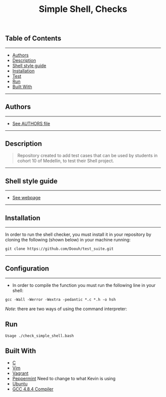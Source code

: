 <h1 align ="center"> Simple Shell, Checks </h1><br>

## Table of Contents 
---
- [Authors](#authors)
- [Description](#Description)
- [Shell style guide](#Shell-style-guide)
- [Installation](#installation)
- [Test](#Configuration)
- [Run](#Run)
- [Built With](#built-with)
---
## Authors 
---
* [See AUTHORS file](https://github.com/Doouh/test_suite/blob/cohort10/AUTHORS)
---
## Description
> Repository created to add test cases that can be used by students in cohort 10 of Medellin, to test their Shell project.
---
## Shell style guide
---
* [See webpage](https://google.github.io/styleguide/shell.xml)
---
## Installation 
---
In order to run the shell checker, you must install it in your repository by cloning the following (shown below) in your machine running:
```
git clone https://github.com/Doouh/test_suite.git
```
---
## Configuration
---
- In order to compile the function you must run the following line in your shell:
```
gcc -Wall -Werror -Wextra -pedantic *.c *.h -o hsh
```
_Note_: there are two ways of using the command interpreter:
## Run
```
Usage ./check_simple_shell.bash
```
## Built With

* [C](https://en.wikipedia.org/wiki/C_(programming_language))
* [Vim](https://https://en.wikipedia.org/wiki/Vim_(text_editor)/)
* [Vagrant](https://www.vagrantup.com/)
* [Peppermint](https://www.osboxes.org/peppermint/) Need to change to what Kevin is using
* [Ubuntu](https://www.ubuntu.com/)
* [GCC 4.8.4 Compiler](https://gcc.gnu.org/)
